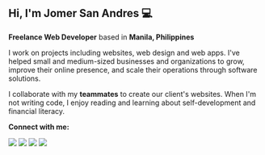 ## Hi, I'm Jomer San Andres 💻
**Freelance Web Developer** based in **Manila, Philippines**

I work on projects including websites, web design and web apps. I've helped small and medium-sized businesses and organizations to grow, improve their online presence, and scale their operations through software solutions.

I collaborate with my **teammates** to create our client's websites. When I'm not writing code, I enjoy reading and learning about self-development and financial literacy.

**Connect with me:**

[<img src="https://img.icons8.com/fluency/32/null/facebook-new.png"/>](https://www.facebook.com/iamjmsa/)
[<img src="https://img.icons8.com/fluency/32/null/instagram-new.png"/>](https://www.instagram.com/iamjmsa/)
[<img src="https://img.icons8.com/color/32/null/linkedin-2--v1.png"/>](https://www.linkedin.com/in/iamjmsa/)
[<img src="https://img.icons8.com/glyph-neue/32/null/github.png"/>](https://github.com/iamjmsa/)
